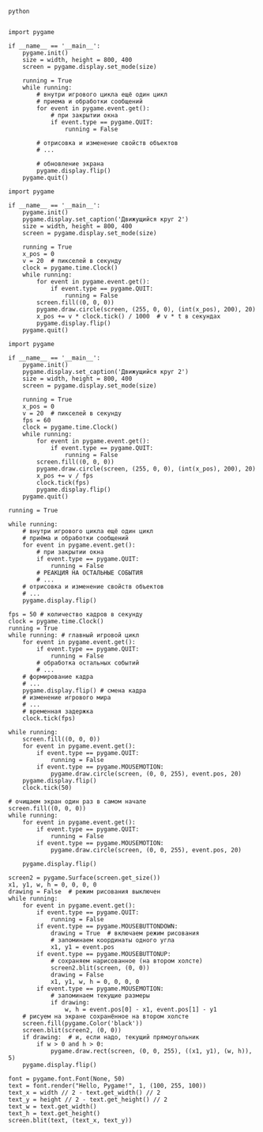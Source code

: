 ```python```
``` 

```

```
import pygame

if __name__ == '__main__':
    pygame.init()
    size = width, height = 800, 400
    screen = pygame.display.set_mode(size)

    running = True
    while running:
        # внутри игрового цикла ещё один цикл
        # приема и обработки сообщений
        for event in pygame.event.get():
            # при закрытии окна
            if event.type == pygame.QUIT:
                running = False

        # отрисовка и изменение свойств объектов
        # ...

        # обновление экрана
        pygame.display.flip()
    pygame.quit()
```


``` 
import pygame

if __name__ == '__main__':
    pygame.init()
    pygame.display.set_caption('Движущийся круг 2')
    size = width, height = 800, 400
    screen = pygame.display.set_mode(size)

    running = True
    x_pos = 0
    v = 20  # пикселей в секунду
    clock = pygame.time.Clock()
    while running:
        for event in pygame.event.get():
            if event.type == pygame.QUIT:
                running = False
        screen.fill((0, 0, 0))
        pygame.draw.circle(screen, (255, 0, 0), (int(x_pos), 200), 20)
        x_pos += v * clock.tick() / 1000  # v * t в секундах
        pygame.display.flip()
    pygame.quit()
```

``` 
import pygame

if __name__ == '__main__':
    pygame.init()
    pygame.display.set_caption('Движущийся круг 2')
    size = width, height = 800, 400
    screen = pygame.display.set_mode(size)

    running = True
    x_pos = 0
    v = 20  # пикселей в секунду
    fps = 60
    clock = pygame.time.Clock()
    while running:
        for event in pygame.event.get():
            if event.type == pygame.QUIT:
                running = False
        screen.fill((0, 0, 0))
        pygame.draw.circle(screen, (255, 0, 0), (int(x_pos), 200), 20)
        x_pos += v / fps
        clock.tick(fps)
        pygame.display.flip()
    pygame.quit()
```

``` 
running = True

while running:
    # внутри игрового цикла ещё один цикл
    # приёма и обработки сообщений
    for event in pygame.event.get():
        # при закрытии окна
        if event.type == pygame.QUIT:
            running = False            
        # РЕАКЦИЯ НА ОСТАЛЬНЫЕ СОБЫТИЯ
        # ...  
    # отрисовка и изменение свойств объектов
    # ...    
    pygame.display.flip()
```

``` 
fps = 50 # количество кадров в секунду
clock = pygame.time.Clock()
running = True
while running: # главный игровой цикл
    for event in pygame.event.get():
    	if event.type == pygame.QUIT:
    		running = False
    	# обработка остальных событий
    	# ...
    # формирование кадра
    # ...
    pygame.display.flip() # смена кадра
    # изменение игрового мира
    # ...
    # временная задержка
    clock.tick(fps)
```

``` 
while running:
    screen.fill((0, 0, 0))
    for event in pygame.event.get():
        if event.type == pygame.QUIT:
            running = False
        if event.type == pygame.MOUSEMOTION:
            pygame.draw.circle(screen, (0, 0, 255), event.pos, 20)
    pygame.display.flip()
    clock.tick(50)
```

``` 
# очищаем экран один раз в самом начале
screen.fill((0, 0, 0))
while running:
    for event in pygame.event.get():
        if event.type == pygame.QUIT:
            running = False
        if event.type == pygame.MOUSEMOTION:
            pygame.draw.circle(screen, (0, 0, 255), event.pos, 20)

    pygame.display.flip()
```

``` 
screen2 = pygame.Surface(screen.get_size())
x1, y1, w, h = 0, 0, 0, 0
drawing = False  # режим рисования выключен
while running:
    for event in pygame.event.get():
        if event.type == pygame.QUIT:
            running = False
        if event.type == pygame.MOUSEBUTTONDOWN:
            drawing = True  # включаем режим рисования
            # запоминаем координаты одного угла
            x1, y1 = event.pos
        if event.type == pygame.MOUSEBUTTONUP:
            # сохраняем нарисованное (на втором холсте)
            screen2.blit(screen, (0, 0))
            drawing = False
            x1, y1, w, h = 0, 0, 0, 0
        if event.type == pygame.MOUSEMOTION:
            # запоминаем текущие размеры
            if drawing:
                w, h = event.pos[0] - x1, event.pos[1] - y1
    # рисуем на экране сохранённое на втором холсте
    screen.fill(pygame.Color('black'))
    screen.blit(screen2, (0, 0))
    if drawing:  # и, если надо, текущий прямоугольник
        if w > 0 and h > 0:
            pygame.draw.rect(screen, (0, 0, 255), ((x1, y1), (w, h)), 5)
    pygame.display.flip()
```

``` 
font = pygame.font.Font(None, 50)
text = font.render("Hello, Pygame!", 1, (100, 255, 100))
text_x = width // 2 - text.get_width() // 2
text_y = height // 2 - text.get_height() // 2
text_w = text.get_width()
text_h = text.get_height()
screen.blit(text, (text_x, text_y))
```